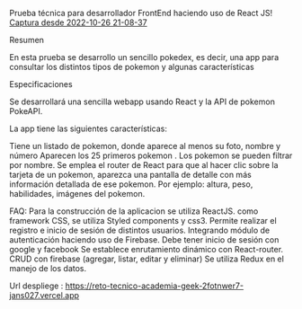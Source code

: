 

Prueba técnica para desarrollador FrontEnd haciendo uso de React JS!
[Captura desde 2022-10-26 21-08-37](https://user-images.githubusercontent.com/87904137/198176461-bc44917e-7d8d-4977-8a6d-7dc84e303c59.png)


Resumen


En esta prueba se  desarrollo un sencillo pokedex, es decir, una app para consultar los distintos tipos de pokemon y algunas características

Especificaciones

Se desarrollará una sencilla webapp usando React y la API de pokemon PokeAPI.  

La app tiene las siguientes características:

Tiene un listado de pokemon, donde aparece al menos su foto, nombre y número 
Aparecen los 25 primeros pokemon .
Los pokemon se pueden filtrar por nombre.
Se emplea el router de React para que al hacer clic sobre la tarjeta de un pokemon, aparezca una pantalla de detalle con más información detallada de ese pokemon. Por ejemplo: altura, peso, habilidades, imágenes del pokemon.


FAQ:
Para la construcción de la aplicacion se utiliza ReactJS.
como framework CSS, se utiliza Styled components y css3.
Permite realizar el registro e inicio de sesión de distintos usuarios. Integrando módulo de autenticación haciendo uso de Firebase.
Debe tener inicio de sesión con google y facebook
Se establece enrutamiento dinámico con React-router.
CRUD con firebase (agregar, listar, editar y eliminar)
Se utiliza Redux en el manejo de los datos.

Url despliege : https://reto-tecnico-academia-geek-2fotnwer7-jans027.vercel.app
